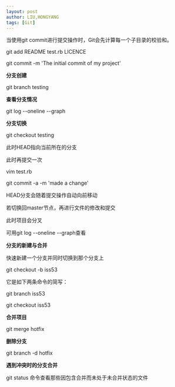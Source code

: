 ```yaml
---
layout: post
author: LIU,HONGYANG
tags: [Git]
---
```








当使用git commit进行提交操作时，Git会先计算每一个子目录的校验和。

git add README test.rb LICENCE

git commit -m 'The initial commit of my project'

 

**分支创建**

git branch testing

 

**查看分支情况**

git log --oneline --graph

 

**分支切换**

git checkout testing 

此时HEAD指向当前所在的分支

 

 

此时再提交一次

vim test.rb

git commit -a -m 'made a change'

HEAD分支会随着提交操作自动向前移动

 

若切换回master节点，再进行文件的修改和提交

此时项目会分叉

可用git log --oneline --graph查看

 

**分支的新建与合并**

快速新建一个分支并同时切换到那个分支上

git checkout -b iss53

它是如下两条命令的简写：

git branch iss53

git checkout iss53

 

 

**合并项目**

git merge hotfix

 

**删除分支**

git branch -d hotfix

 

**遇到冲突时的分支合并**

git status 命令查看那些因包含合并而未处于未合并状态的文件

 